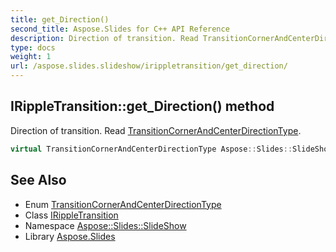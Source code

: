 ```yaml
---
title: get_Direction()
second_title: Aspose.Slides for C++ API Reference
description: Direction of transition. Read TransitionCornerAndCenterDirectionType.
type: docs
weight: 1
url: /aspose.slides.slideshow/irippletransition/get_direction/
---
```

## IRippleTransition::get_Direction() method


Direction of transition. Read [TransitionCornerAndCenterDirectionType](../../transitioncornerandcenterdirectiontype/).

```cpp
virtual TransitionCornerAndCenterDirectionType Aspose::Slides::SlideShow::IRippleTransition::get_Direction()=0
```

## See Also

* Enum [TransitionCornerAndCenterDirectionType](../../transitioncornerandcenterdirectiontype/)
* Class [IRippleTransition](../)
* Namespace [Aspose::Slides::SlideShow](../../)
* Library [Aspose.Slides](../../../)